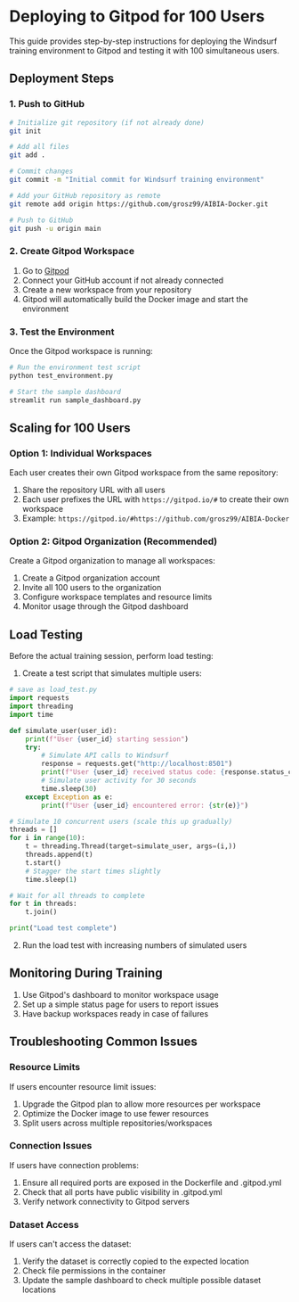 # Deploying to Gitpod for 100 Users

This guide provides step-by-step instructions for deploying the Windsurf training environment to Gitpod and testing it with 100 simultaneous users.

## Deployment Steps

### 1. Push to GitHub

```bash
# Initialize git repository (if not already done)
git init

# Add all files
git add .

# Commit changes
git commit -m "Initial commit for Windsurf training environment"

# Add your GitHub repository as remote
git remote add origin https://github.com/grosz99/AIBIA-Docker.git

# Push to GitHub
git push -u origin main
```

### 2. Create Gitpod Workspace

1. Go to [Gitpod](https://gitpod.io/)
2. Connect your GitHub account if not already connected
3. Create a new workspace from your repository
4. Gitpod will automatically build the Docker image and start the environment

### 3. Test the Environment

Once the Gitpod workspace is running:

```bash
# Run the environment test script
python test_environment.py

# Start the sample dashboard
streamlit run sample_dashboard.py
```

## Scaling for 100 Users

### Option 1: Individual Workspaces

Each user creates their own Gitpod workspace from the same repository:

1. Share the repository URL with all users
2. Each user prefixes the URL with `https://gitpod.io/#` to create their own workspace
3. Example: `https://gitpod.io/#https://github.com/grosz99/AIBIA-Docker`

### Option 2: Gitpod Organization (Recommended)

Create a Gitpod organization to manage all workspaces:

1. Create a Gitpod organization account
2. Invite all 100 users to the organization
3. Configure workspace templates and resource limits
4. Monitor usage through the Gitpod dashboard

## Load Testing

Before the actual training session, perform load testing:

1. Create a test script that simulates multiple users:

```python
# save as load_test.py
import requests
import threading
import time

def simulate_user(user_id):
    print(f"User {user_id} starting session")
    try:
        # Simulate API calls to Windsurf
        response = requests.get("http://localhost:8501")
        print(f"User {user_id} received status code: {response.status_code}")
        # Simulate user activity for 30 seconds
        time.sleep(30)
    except Exception as e:
        print(f"User {user_id} encountered error: {str(e)}")

# Simulate 10 concurrent users (scale this up gradually)
threads = []
for i in range(10):
    t = threading.Thread(target=simulate_user, args=(i,))
    threads.append(t)
    t.start()
    # Stagger the start times slightly
    time.sleep(1)

# Wait for all threads to complete
for t in threads:
    t.join()

print("Load test complete")
```

2. Run the load test with increasing numbers of simulated users

## Monitoring During Training

1. Use Gitpod's dashboard to monitor workspace usage
2. Set up a simple status page for users to report issues
3. Have backup workspaces ready in case of failures

## Troubleshooting Common Issues

### Resource Limits

If users encounter resource limit issues:

1. Upgrade the Gitpod plan to allow more resources per workspace
2. Optimize the Docker image to use fewer resources
3. Split users across multiple repositories/workspaces

### Connection Issues

If users have connection problems:

1. Ensure all required ports are exposed in the Dockerfile and .gitpod.yml
2. Check that all ports have public visibility in .gitpod.yml
3. Verify network connectivity to Gitpod servers

### Dataset Access

If users can't access the dataset:

1. Verify the dataset is correctly copied to the expected location
2. Check file permissions in the container
3. Update the sample dashboard to check multiple possible dataset locations
